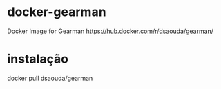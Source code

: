 # docker-gearman
Docker Image for Gearman
https://hub.docker.com/r/dsaouda/gearman/

# instalação

docker pull dsaouda/gearman
